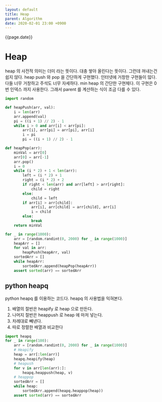 ```yaml
---
layout: default
title: Heap
parent: Algorithm
date: 2020-02-01 23:00 +0900
---
```


{{page.date}}

# Heap

heap 의 사전적 의미는 더미 라는 뜻이다. 대충 쌓아 올린다는 뜻이다. 그런데 꺼내는건 쉽지 않다.
heap push 와 pop 을 간단하게 구현했다. 인터넷에 거창한 구현들이 많다. 다들 너무 거창하고 주석도 너무 자세하다.
min heap 의 간단한 구현체다. 이 구현은 0번 인덱스 까지 사용한다. 그래서 parent 를 계산하는 식이 조금 다를 수 있다.


```python
import random

def heapPush(arr, val):
    i = len(arr)
    arr.append(val)
    pi = ((i + 1) // 2) - 1
    while i > 0 and arr[i] < arr[pi]:
        arr[i], arr[pi] = arr[pi], arr[i]
        i = pi
        pi = ((i + 1) // 2) - 1

def heapPop(arr):
    minVal = arr[0]
    arr[0] = arr[-1]
    arr.pop()
    i = 0
    while (i * 2) + 1 < len(arr):
        left = (i * 2) + 1
        right = (i * 2) + 2
        if right < len(arr) and arr[left] > arr[right]:
            child = right
        else:
            child = left
        if arr[i] > arr[child]:
            arr[i], arr[child] = arr[child], arr[i]
            i = child
        else:
            break
    return minVal

for _ in range(1000):
    arr = [random.randint(0, 2000) for _ in range(1000)]
    heapArr = []
    for val in arr:
        heapPush(heapArr, val)
    sortedArr = []
    while heapArr:
        sortedArr.append(heapPop(heapArr))
    assert sorted(arr) == sortedArr
```


## python heapq

python heapq 를 이용하는 코드다. heapq 의 사용법을 익혀본다.

1. 배열의 절반은 heapify 로 heap 으로 만든다.
1. 나머지 절반은 heappush 로 heap 에 마저 넣는다.
1. 차례대로 빼낸다.
1. 따로 정렬한 배열과 비교한다

```python
import heapq
for _ in range(100):
    arr = [random.randint(0, 2000) for _ in range(1000)]
    # Heapify
    heap = arr[:len(arr)]
    heapq.heapify(heap)
    # heapush
    for v in arr[len(arr):]:
        heapq.heappush(heap, v)
    # heappop
    sortedArr = []
    while heap:
        sortedArr.append(heapq.heappop(heap))
    assert sorted(arr) == sortedArr
```

